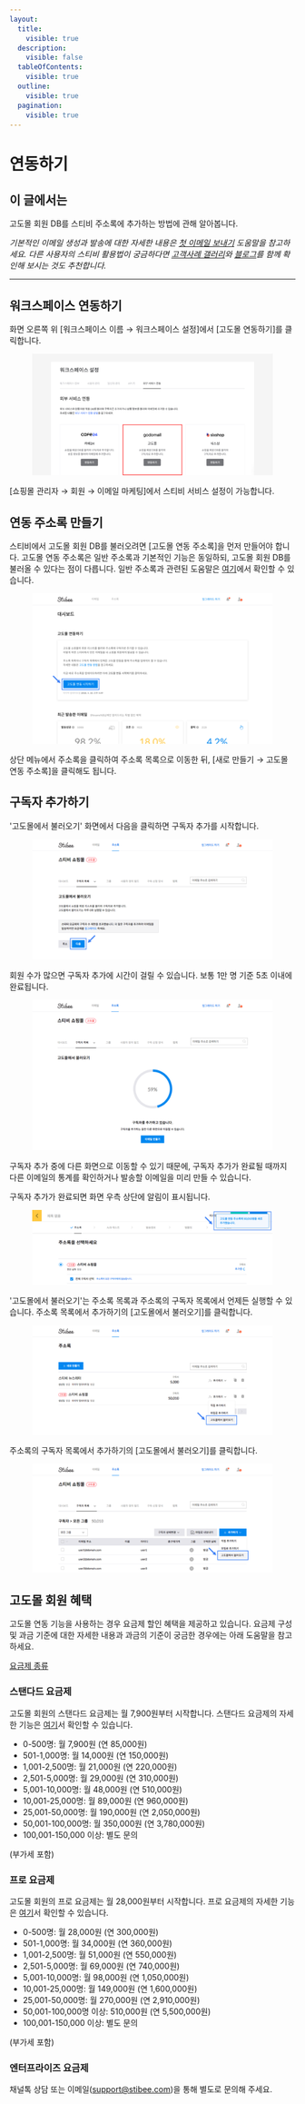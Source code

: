 ```yaml
---
layout:
  title:
    visible: true
  description:
    visible: false
  tableOfContents:
    visible: true
  outline:
    visible: true
  pagination:
    visible: true
---
```


# 연동하기

## 이 글에서는

고도몰 회원 DB를 스티비 주소록에 추가하는 방법에 관해 알아봅니다.

_기본적인 이메일 생성과 발송에 대한 자세한 내용은_ [_첫 이메일 보내기_](../../getting-started/send-first-email.md) _도움말을 참고하세요. 다른 사용자의 스티비 활용법이 궁금하다면_ [_고객사례 갤러리_](https://gallery.stibee.com/)_와_ [_블로그_](https://blog.stibee.com/)_를 함께 확인해 보시는 것도 추천합니다._

***

## 워크스페이스 연동하기 <a href="#undefined" id="undefined"></a>

화면 오른쪽 위 \[워크스페이스 이름 → 워크스페이스 설정]에서 \[고도몰 연동하기]를 클릭합니다.&#x20;

<figure><img src="../../.gitbook/assets/고도몰 연동하기.png" alt=""><figcaption></figcaption></figure>

\[쇼핑몰 관리자 → 회원 → 이메일 마케팅]에서 스티비 서비스 설정이 가능합니다.



## 연동 주소록 만들기 <a href="#undefined" id="undefined"></a>

스티비에서 고도몰 회원 DB를 불러오려면 \[고도몰 연동 주소록]을 먼저 만들어야 합니다. 고도몰 연동 주소록은 일반 주소록과 기본적인 기능은 동일하되, 고도몰 회원 DB를 불러올 수 있다는 점이 다릅니다. 일반 주소록과 관련된 도움말은 [여기](broken-reference)에서 확인할 수 있습니다.

<figure><img src="../../.gitbook/assets/image (39).png" alt=""><figcaption></figcaption></figure>



상단 메뉴에서 주소록을 클릭하여 주소록 목록으로 이동한 뒤, \[새로 만들기 → 고도몰 연동 주소록]을 클릭해도 됩니다.



## 구독자 추가하기 <a href="#undefined" id="undefined"></a>

'고도몰에서 불러오기' 화면에서 다음을 클릭하면 구독자 추가를 시작합니다.&#x20;

<figure><img src="../../.gitbook/assets/image (40).png" alt=""><figcaption></figcaption></figure>



회원 수가 많으면 구독자 추가에 시간이 걸릴 수 있습니다. 보통 1만 명 기준 5초 이내에 완료됩니다.&#x20;

<figure><img src="../../.gitbook/assets/image (41).png" alt=""><figcaption></figcaption></figure>



구독자 추가 중에 다른 화면으로 이동할 수 있기 때문에, 구독자 추가가 완료될 때까지 다른 이메일의 통계를 확인하거나 발송할 이메일을 미리 만들 수 있습니다.



구독자 추가가 완료되면 화면 우측 상단에 알림이 표시됩니다.&#x20;

<figure><img src="../../.gitbook/assets/image (42).png" alt=""><figcaption></figcaption></figure>



'고도몰에서 불러오기'는 주소록 목록과 주소록의 구독자 목록에서 언제든 실행할 수 있습니다. 주소록 목록에서 추가하기의 \[고도몰에서 불러오기]를 클릭합니다.

<figure><img src="../../.gitbook/assets/image (43).png" alt=""><figcaption></figcaption></figure>



주소록의 구독자 목록에서 추가하기의 \[고도몰에서 불러오기]를 클릭합니다.

<figure><img src="../../.gitbook/assets/image (44).png" alt=""><figcaption></figcaption></figure>



## 고도몰 회원 혜택 <a href="#undefined" id="undefined"></a>

고도몰 연동 기능을 사용하는 경우 요금제 할인 혜택을 제공하고 있습니다. 요금제 구성 및 과금 기준에 대한 자세한 내용과 과금의 기준이 궁금한 경우에는 아래 도움말을 참고하세요.

[요금제 종류](../../pricing/understanding/type.md)



### 스탠다드 요금제 <a href="#h_01hfe134n0sbajnpf8x6417agx" id="h_01hfe134n0sbajnpf8x6417agx"></a>

고도몰 회원의 스탠다드 요금제는 월 7,900원부터 시작합니다. 스탠다드 요금제의 자세한 기능은 [여기](../../pricing/understanding/type.md#h\_54b391955e)서 확인할 수 있습니다.

* 0-500명: 월 7,900원 (연 85,000원)
* 501-1,000명: 월 14,000원 (연 150,000원)
* 1,001-2,500명: 월 21,000원 (연 220,000원)
* 2,501-5,000명: 월 29,000원 (연 310,000원)
* 5,001-10,000명: 월 48,000원 (연 510,000원)
* 10,001-25,000명: 월 89,000원 (연 960,000원)
* 25,001-50,000명: 월 190,000원 (연 2,050,000원)
* 50,001-100,000명: 월 350,000원 (연 3,780,000원)
* 100,001-150,000 이상: 별도 문의

(부가세 포함)

&#x20;

### 프로 요금제 <a href="#h_01hfe5fvsydaxm3b3da3y7jfbm" id="h_01hfe5fvsydaxm3b3da3y7jfbm"></a>

고도몰 회원의 프로 요금제는 월 28,000원부터 시작합니다. 프로 요금제의 자세한 기능은 [여기](../../pricing/understanding/type.md#h\_01h9mm24t1nf8tp4vh7bdhv62y)서 확인할 수 있습니다.

* 0-500명: 월 28,000원 (연 300,000원)
* 501-1,000명: 월 34,000원 (연 360,000원)
* 1,001-2,500명: 월 51,000원 (연 550,000원)
* 2,501-5,000명: 월 69,000원 (연 740,000원)
* 5,001-10,000명: 월 98,000원 (연 1,050,000원)
* 10,001-25,000명: 월 149,000원 (연 1,600,000원)
* 25,001-50,000명: 월 270,000원 (연 2,910,000원)
* 50,001-100,000명 이상: 510,000원 (연 5,500,000원)
* 100,001-150,000 이상: 별도 문의

(부가세 포함)



### 엔터프라이즈 요금제 <a href="#h_01hfn5byjgwcjq8q3cmy9wkznm" id="h_01hfn5byjgwcjq8q3cmy9wkznm"></a>

채널톡 상담 또는 이메일([support@stibee.com](mailto:support@stibee.com))을 통해 별도로 문의해 주세요.
